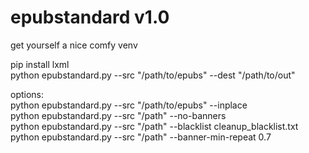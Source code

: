 # epubstandard v1.0

get yourself a nice comfy venv<p>
pip install lxml<br />
python epubstandard.py --src "/path/to/epubs" --dest "/path/to/out"<p>
options:<br />
python epubstandard.py --src "/path/to/epubs" --inplace<br />
python epubstandard.py --src "/path" --no-banners<br />
python epubstandard.py --src "/path" --blacklist cleanup_blacklist.txt<br />
python epubstandard.py --src "/path" --banner-min-repeat 0.7<br />
